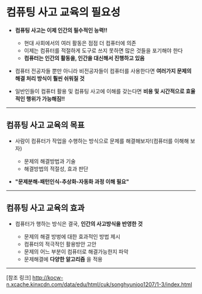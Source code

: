 # 컴퓨팅 사고 교육의 필요성
+ __컴퓨팅 사고는 이제 인간의 필수적인 능력!!__
     + 현대 사회에서의 여러 활동은 점점 더 컴퓨터에 의존
     + 이제는 컴퓨터를 적절하게 도구로 쓰지 못하면 많은 것들을 포기해야 한다
     +   __컴퓨터는 인간의 활동을, 인간을 대신해서 진행하고 있음__

 
 
+ 컴퓨터 전공자들 뿐만 아니라 비전공자들이 컴퓨터를 사용한다면 __여러가지 문제의 해결 처리 방식이 훨씬 쉬워질 것__
+  일반인들이 컴퓨터 활용 및 컴퓨팅 사고에 이해를 갖는다면 __비용 및 시간적으로 효율적인 행위가 가능해짐!!__
---
## 컴퓨팅 사고 교육의 목표
+ 사람이 컴퓨터가 작업을 수행하는 방식으로 문제를 해결해보자!(컴퓨터를 이해해 보자)
   
   + 문제의 해결방법과 기술 
    + 해결방법의 적절성, 효과 판단
+ __"문제분해-패턴인식-추상화-자동화 과정 이해 필요"__    
---
## 컴퓨팅 사고 교육의 효과
+ 컴퓨터가 행하는 방식은 결국, __인간의 사고방식을 반영한 것__  
  
  + 문제의 해결 방벙에 대한 효과적인 방법 제시
  + 컴퓨터의 적극적인 활용방안 고안
  + 문제의 어느 부분이 컴퓨터로 해결가능한지 파악
  + 문제해결에 __다양한 알고리즘__ 을 적용
  
---
[참조 링크] http://kocw-n.xcache.kinxcdn.com/data/edu/html/cuk/songhyunjoo1207/1-3/index.html
